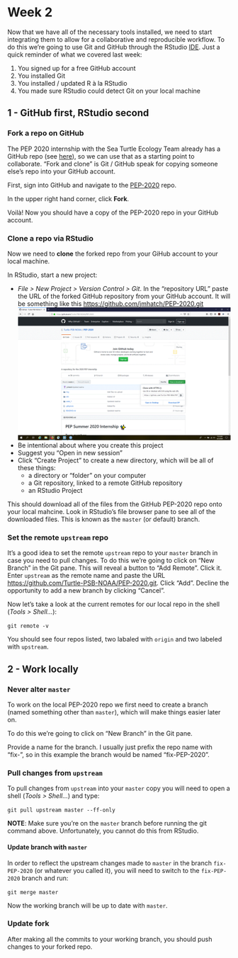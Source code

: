 Week 2
======

Now that we have all of the necessary tools installed, we need to start
integrating them to allow for a collaborative and reproducible workflow.
To do this we’re going to use Git and GitHub through the RStudio
[IDE](https://en.wikipedia.org/wiki/Integrated_development_environment).
Just a quick reminder of what we covered last week:

1.  You signed up for a free GitHub account
2.  You installed Git
3.  You installed / updated R à la RStudio
4.  You made sure RStudio could detect Git on your local machine

1 - GitHub first, RStudio second
--------------------------------

### Fork a repo on GitHub

The PEP 2020 internship with the Sea Turtle Ecology Team already has a
GitHub repo (see [here](https://github.com/Turtle-PSB-NOAA/PEP-2020)),
so we can use that as a starting point to collaborate. “Fork and clone”
is Git / GitHub speak for copying someone else’s repo into your GitHub
account.

First, sign into GitHub and navigate to the
[PEP-2020](https://github.com/Turtle-PSB-NOAA/PEP-2020) repo.

In the upper right hand corner, click **Fork**.

Voilà! Now you should have a copy of the PEP-2020 repo in your GitHub
account.

### Clone a repo via RStudio

Now we need to **clone** the forked repo from your GiHub account to your
local machine.

In RStudio, start a new project:

-   *File &gt; New Project &gt; Version Control &gt; Git*. In the
    “repository URL” paste the URL of the forked GitHub repository from
    your GitHub account. It will be something like this
    <a href="https://github.com/jmhatch/PEP-2020.git" class="uri">https://github.com/jmhatch/PEP-2020.git</a>
    ![screenshot of clone GitHub repo](img/github_clone.GIF)
-   Be intentional about where you create this project
-   Suggest you “Open in new session”
-   Click “Create Project” to create a new directory, which will be all
    of these things:
    -   a directory or “folder” on your computer
    -   a Git repository, linked to a remote GitHub repository
    -   an RStudio Project

This should download all of the files from the GitHub PEP-2020 repo onto
your local mahcine. Look in RStudio’s file browser pane to see all of
the downloaded files. This is known as the `master` (or default) branch.

### Set the remote `upstream` repo

It’s a good idea to set the remote `upstream` repo to your `master`
branch in case you need to pull changes. To do this we’re going to click
on “New Branch” in the Git pane. This will reveal a button to “Add
Remote”. Click it. Enter `upstream` as the remote name and paste the URL
<a href="https://github.com/Turtle-PSB-NOAA/PEP-2020.git" class="uri">https://github.com/Turtle-PSB-NOAA/PEP-2020.git</a>.
Click “Add”. Decline the opportunity to add a new branch by clicking
“Cancel”.

Now let’s take a look at the current remotes for our local repo in the
shell (*Tools &gt; Shell…*):

`git remote -v`

You should see four repos listed, two labaled with `origin` and two
labeled with `upstream`.

2 - Work locally
----------------

### Never alter `master`

To work on the local PEP-2020 repo we first need to create a branch
(named something other than `master`), which will make things easier
later on.

To do this we’re going to click on “New Branch” in the Git pane.

Provide a name for the branch. I usually just prefix the repo name with
“fix-”, so in this example the branch would be named “fix-PEP-2020”.

<!-- Ensure that the "Remote:" is set to `origin`. -->
<!-- Click "Create". -->

### Pull changes from `upstream`

To pull changes from `upstream` into your `master` copy you will need to
open a shell (*Tools &gt; Shell…*) and type:

`git pull upstream master --ff-only`

**NOTE**: Make sure you’re on the `master` branch before running the git
command above. Unfortunately, you cannot do this from RStudio.

#### Update branch with `master`

In order to reflect the upstream changes made to `master` in the branch
`fix-PEP-2020` (or whatever you called it), you will need to switch to
the `fix-PEP-2020` branch and run:

`git merge master`

Now the working branch will be up to date with `master`.

### Update fork

After making all the commits to your working branch, you should push
changes to your forked repo.

<!-- You can use the green “Push” button in RStudio to do this. -->
